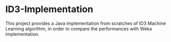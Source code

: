 ID3-Implementation
==================

This project provides a Java implementation from scratches of ID3 Machine Learning algorithm, in order to compare the performances with Weka implementation.

